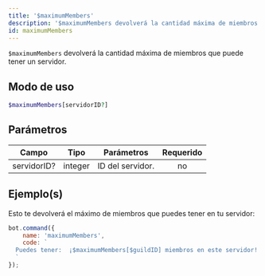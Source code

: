 ```yaml
---
title: '$maximumMembers'
description: '$maximumMembers devolverá la cantidad máxima de miembros que puede tener un servidor.'
id: maximumMembers
---
```


`$maximumMembers` devolverá la cantidad máxima de miembros que puede tener un servidor.

## Modo de uso

```php
$maximumMembers[servidorID?]
```

## Parámetros

| Campo       | Tipo    | Parámetros       | Requerido |
| ----------- | ------- | ---------------- |:---------:|
| servidorID? | integer | ID del servidor. |    no     |

## Ejemplo(s)

Esto te devolverá el máximo de miembros que puedes tener en tu servidor:

```javascript
bot.command({
    name: 'maximumMembers',
    code: `
  Puedes tener:  ¡$maximumMembers[$guildID] miembros en este servidor!
  `
});
```
